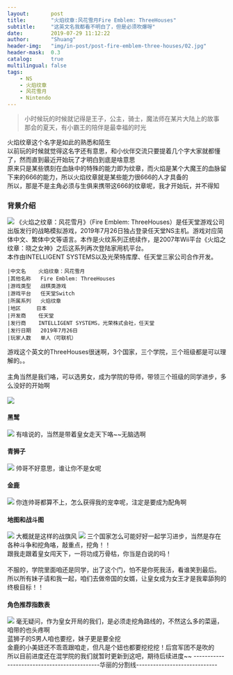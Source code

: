 ```yaml
---
layout:       post
title:        "火焰纹章:风花雪月Fire Emblem: ThreeHouses"
subtitle:     "这英文名我都看不明白了，但是必须吹爆呀"
date:         2019-07-29 11:12:22
author:       "Shuang"
header-img:   "img/in-post/post-fire-emblem-three-houses/02.jpg"
header-mask:  0.3
catalog:      true
multilingual: false
tags:
    - NS
    - 火焰纹章
    - 风花雪月
    - Nintendo
---
```


> 小时候玩的时候就记得是王子，公主，骑士，魔法师在某片大陆上的故事<br/>
> 那会的夏天，有小霸王的陪伴是最幸福的时光<br/>


火焰纹章这个名字是如此的熟悉和陌生<br/>
以前玩的时候就觉得这名字还有意思，和小伙伴交流只要提着几个字大家就都懂了，然而直到最近开始玩了才明白到底是啥意思<br/>
原来只是某些镌刻在血脉中的特殊的能力即为纹章，而火焰是某个大魔王的血脉留下来的666的能力，所以火焰纹章就是某些能力很666的人才具备的<br/>
所以，那是不是主角必须与生俱来携带这666的纹章呢，我才开始玩，并不得知<br/>

### 背景介绍
![](/img/in-post/post-fire-emblem-three-houses/01.jpg)
《火焰之纹章：风花雪月》（Fire Emblem: ThreeHouses）是任天堂游戏公司出版发行的战略模拟游戏，2019年7月26日独占登录任天堂NS主机。游戏对应简体中文、繁体中文等语言。本作是火纹系列正统续作，是2007年Wii平台《火焰之纹章：晓之女神》之后这系列再次登陆家用机平台。</br>
本作由INTELLIGENT SYSTEMS以及光荣特库摩、任天堂三家公司合作开发。<br/>                                 

    |中文名  	火焰纹章：风花雪月
    |其他名称	Fire Emblem: ThreeHouses
    |游戏类型	战棋类游戏
    |游戏平台	任天堂Switch
    |所属系列	火焰纹章
    |地区    	日本
    |开发商  	任天堂
    |发行商  	INTELLIGENT SYSTEMS，光荣株式会社，任天堂
    |发行日期	2019年7月26日
    |玩家人数	单人（可联机）

游戏这个英文的ThreeHouses很迷啊，3个国家，三个学院，三个班级都是可以理解的。。<br/>  
主角当然是我们咯，可以选男女，成为学院的导师，带领三个班级的同学进步，多么没好的开始啊<br/>  
![](/img/in-post/post-fire-emblem-three-houses/04.jpg)
#### 黑鹫
![](/img/in-post/post-fire-emblem-three-houses/05.jpg)
有啥说的，当然是带着皇女走天下咯~~无脑选啊
#### 青狮子
![](/img/in-post/post-fire-emblem-three-houses/06.jpg)
帅哥不好意思，谁让你不是女呢
#### 金鹿
![](/img/in-post/post-fire-emblem-three-houses/07.jpg)
你连帅哥都算不上，怎么获得我的宠幸呢，注定是要成为配角啊
#### 地图和战斗图
![](/img/in-post/post-fire-emblem-three-houses/03.jpg)
大概就是这样的战旗风
![](/img/in-post/post-fire-emblem-three-houses/08.jpg)
三个国家怎么可能好好一起学习进步，当然是存在各种斗争和挖角咯，敲重点，挖角！！<br/>
跟我走跟着皇女闯天下，一将功成万骨枯，你当是白说的吗！<br/>  
不服的，学院里面咱还是同学，出了这个门，怕不是你死我活，看谁笑到最后。<br/>
所以所有妹子请和我一起，咱们去做帝国的女婿，让皇女成为女王才是我辈舔狗的终极目标！！<br/>
#### 角色推荐指数表
![](/img/in-post/post-fire-emblem-three-houses/09.jpg)
毫无疑问，作为皇女开局的我们，是必须走挖角路线的，不然这么多的菜逼，咱带的也头疼啊<br/>
蓝狮子的S男人咱也要挖，妹子更是要全挖<br/>
金鹿的小美妞还不乖乖跟咱走，但凡是个妞也都要挖挖挖！后宫军团不是吹的<br/>
所以目前进度还在混学院的我们就暂时更新到这吧，期待后续进度~~
--------------------------------------------华丽的分割线-----------------------------
